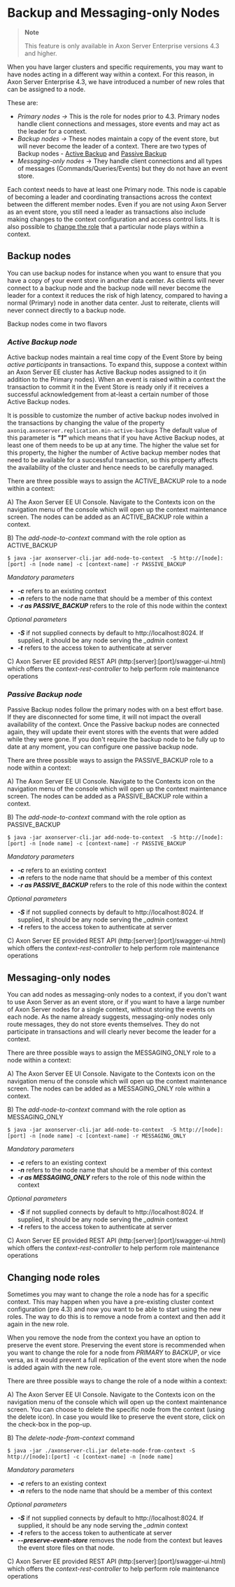 # Backup and Messaging-only Nodes

> **Note**
>
> This feature is only available in Axon Server Enterprise versions 4.3 and higher.

When you have larger clusters and specific requirements, you may want to have nodes acting in a different way within a context. For this reason, in Axon Server Enterprise 4.3, we have introduced a number of new roles that can be assigned to a node.

These are:

* _Primary nodes -&gt;_ This is the role for nodes prior to 4.3. Primary nodes handle client connections and messages, store events and may act as the leader for a context.
* _Backup nodes -&gt;_ These nodes maintain a copy of the event store, but will never become the leader of a context. There are two types of Backup nodes - [Active Backup](backup-and-messaging-only-nodes.md#active-backup-node) and [Passive Backup](backup-and-messaging-only-nodes.md#passive-backup-node)
* _Messaging-only nodes_ -&gt;  They handle client connections and all types of messages \(Commands/Queries/Events\) but they do not have an event store.

Each context needs to have at least one Primary node. This node is capable of becoming a leader and coordinating transactions across the context between the different member nodes. Even if you are not using Axon Server as an event store, you still need a leader as transactions also include making changes to the context configuration and access control lists.‌ It is also possible to [change the role](backup-and-messaging-only-nodes.md#changing-node-roles) that a particular node plays within a context.

## Backup nodes‌ <a id="backup-nodes"></a>

You can use backup nodes for instance when you want to ensure that you have a copy of your event store in another data center. As clients will never connect to a backup node and the backup node will never become the leader for a context it reduces the risk of high latency, compared to having a normal \(Primary\) node in another data center.‌ Just to reiterate, clients will never connect directly to a backup node.‌

Backup nodes come in two flavors

### _**Active Backup node**_

Active backup nodes maintain a real time copy of the Event Store by being _active_ _participants_ in transactions. To expand this, suppose a context within an Axon Server EE cluster has Active Backup nodes assigned to it \(in addition to the Primary nodes\). When an event is raised within a context the transaction to commit it in the Event Store is ready only if it receives a successful acknowledgement from at-least a certain number of those Active Backup nodes.

It is possible to customize the number of active backup nodes involved in the transactions by changing the value of the property `axoniq.axonserver.replication.min-active-backups` The default value of this parameter is _**"1"**_ which means that if you have Active Backup nodes, at least one of them needs to be up at any time. The higher the value set for this property, the higher the number of Active backup member nodes that need to be available for a successful transaction, so this property affects the availability of the cluster and hence needs to be carefully managed.

There are three possible ways to assign the ACTIVE\_BACKUP role to a node within a context:

A\) The Axon Server EE UI Console. Navigate to the Contexts icon on the navigation menu of the console which will open up the context maintenance screen. The nodes can be added as an ACTIVE\_BACKUP role within a context.

B\) The _add-node-to-context_ command with the role option as ACTIVE\_BACKUP

```text
$ java -jar axonserver-cli.jar add-node-to-context  -S http://[node]:[port] -n [node name]‌ -c [context-name] -r PASSIVE_BACKUP
```

_Mandatory parameters_

* _**-c**_ refers to an existing context
* _**-n**_ refers to the node name that should be a member of this context
* _**-r as PASSIVE\_BACKUP**_ refers to the role of this node within the context 

_Optional parameters_

* _**-S**_ if not supplied connects by default to http://localhost:8024. If supplied, it should be any node serving the _\_admin_ context 
* _**-t**_  refers to the access token to authenticate at server

C\) Axon Server EE provided REST API \(http:\[server\]:\[port\]/swagger-ui.html\) which offers the _context-rest-controller_ to help perform role maintenance operations

### _**Passive Backup node**_

Passive Backup nodes follow the primary nodes with on a best effort base. If they are disconnected for some time, it will not impact the overall availability of the context. Once the Passive backup nodes are connected again, they will update their event stores with the events that were added while they were gone. If you don't require the backup node to be fully up to date at any moment, you can configure one passive backup node.‌

There are three possible ways to assign the PASSIVE\_BACKUP role to a node within a context:

A\) The Axon Server EE UI Console. Navigate to the Contexts icon on the navigation menu of the console which will open up the context maintenance screen. The nodes can be added as a PASSIVE\_BACKUP role within a context.

B\) The _add-node-to-context_ command with the role option as PASSIVE\_BACKUP

```text
$ java -jar axonserver-cli.jar add-node-to-context  -S http://[node]:[port] -n [node name]‌ -c [context-name] -r PASSIVE_BACKUP
```

_Mandatory parameters_

* _**-c**_ refers to an existing context
* _**-n**_ refers to the node name that should be a member of this context
* _**-r as PASSIVE\_BACKUP**_ refers to the role of this node within the context 

_Optional parameters_

* _**-S**_ if not supplied connects by default to http://localhost:8024. If supplied, it should be any node serving the _\_admin_ context 
* _**-t**_  refers to the access token to authenticate at server

C\) Axon Server EE provided REST API \(http:\[server\]:\[port\]/swagger-ui.html\) which offers the _context-rest-controller_ to help perform role maintenance operations

## Messaging-only nodes <a id="messaging-only-nodes"></a>

You can add nodes as messaging-only nodes to a context, if you don't want to use Axon Server as an event store, or if you want to have a large number of Axon Server nodes for a single context, without storing the events on each node. As the name already suggests, messaging-only nodes only route messages, they do not store events themselves. They do not participate in transactions and will clearly never become the leader for a context.‌

There are three possible ways to assign the MESSAGING\_ONLY role to a node within a context:

A\) The Axon Server EE UI Console. Navigate to the Contexts icon on the navigation menu of the console which will open up the context maintenance screen. The nodes can be added as a MESSAGING\_ONLY role within a context.

B\) The _add-node-to-context_ command with the role option as MESSAGING\_ONLY

```text
$ java -jar axonserver-cli.jar add-node-to-context  -S http://[node]:[port] -n [node name]‌ -c [context-name] -r MESSAGING_ONLY
```

_Mandatory parameters_

* _**-c**_ refers to an existing context
* _**-n**_ refers to the node name that should be a member of this context
* _**-r as MESSAGING\_ONLY**_ refers to the role of this node within the context 

_Optional parameters_

* _**-S**_ if not supplied connects by default to http://localhost:8024. If supplied, it should be any node serving the _\_admin_ context 
* _**-t**_  refers to the access token to authenticate at server

C\) Axon Server EE provided REST API \(http:\[server\]:\[port\]/swagger-ui.html\) which offers the _context-rest-controller_ to help perform role maintenance operations

## Changing node roles <a id="changing-node-roles"></a>

Sometimes you may want to change the role a node has for a specific context. This may happen when you have a pre-existing cluster context configuration \(pre 4.3\) and now you want to be able to start using the new roles. The way to do this is to remove a node from a context and then add it again in the new role.‌

When you remove the node from the context you have an option to preserve the event store. Preserving the event store is recommended when you want to change the role for a node from _PRIMARY_ to _BACKUP_, or vice versa, as it would prevent a full replication of the event store when the node is added again with the new role. 

There are three possible ways to change the role of a node within a context:

A\) The Axon Server EE UI Console. Navigate to the Contexts icon on the navigation menu of the console which will open up the context maintenance screen. You can choose to delete the specific node from the context \(using the delete icon\). In case you would like to preserve the event store, click on the check-box in the pop-up.

B\) The _delete-node-from-context_ command

```text
$ java -jar ./axonserver-cli.jar delete-node-from-context -S http://[node]:[port] -c [context-name] -n [node name]‌
```

_Mandatory parameters_

* _**-c**_ refers to an existing context
* _**-n**_ refers to the node name that should be a member of this context

_Optional parameters_

* _**-S**_ if not supplied connects by default to http://localhost:8024. If supplied, it should be any node serving the _\_admin_ context 
* _**-t**_  refers to the access token to authenticate at server
* _**--preserve-event-store**_ removes the node from the context but leaves the event store files on that node.

C\) Axon Server EE provided REST API \(http:\[server\]:\[port\]/swagger-ui.html\) which offers the _context-rest-controller_ to help perform role maintenance operations

